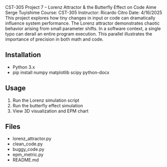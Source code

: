 
CST-305 Project 7 – Lorenz Attractor & the Butterfly Effect on Code
Aime Serge Tuyishime
Course: CST-305
Instructor: Ricardo Citro
Date: 4/16/2025
This project explores how tiny changes in input or code can dramatically
influence system performance. The Lorenz attractor demonstrates chaotic
behavior arising from small parameter shifts. In a software context, a
single typo can derail an entire program execution. This parallel 
illustrates the importance of precision in both math and code.

## Installation
- Python 3.x
- pip install numpy matplotlib scipy python-docx

## Usage
1. Run the Lorenz simulation script
2. Run the butterfly effect simulation
3. View 3D visualization and EPM chart

## Files
- lorenz_attractor.py
- clean_code.py
- buggy_code.py
- epm_metric.py
- README.md

